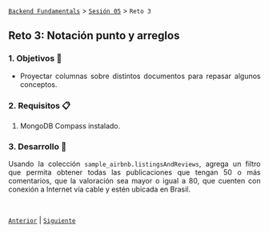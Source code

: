 [`Backend Fundamentals`](../../README.md) > [`Sesión 05`](../README.md) > `Reto 3`

## Reto 3: Notación punto y arreglos

<div style="text-align: justify;">

### 1. Objetivos :dart: 

- Proyectar columnas sobre distintos documentos para repasar algunos conceptos.

### 2. Requisitos :clipboard:

1. MongoDB Compass instalado.

### 3. Desarrollo :rocket:

Usando la colección `sample_airbnb.listingsAndReviews`, agrega un filtro que permita obtener todas las publicaciones que tengan 50 o más comentarios, que la valoración sea mayor o igual a 80, que cuenten con conexión a Internet vía cable y estén ubicada en Brasil.

<br/>

[`Anterior`](../Ejemplo-03/Readme.md) | [`Siguiente`](../README.md)

</div>
